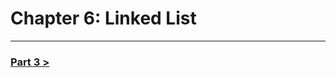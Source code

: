 Chapter 6: Linked List
=======================

--------------------------------------------------------------------------------------------------------------

### [Part 3 >](./../part_3.md)